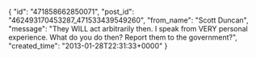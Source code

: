  {
   "id": "471858662850071",
   "post_id": "462493170453287_471533439549260",
   "from_name": "Scott Duncan",
   "message": "They WILL act arbitrarily then. I speak from VERY personal experience. What do you do then? Report them to the government?",
   "created_time": "2013-01-28T22:31:33+0000"
 }
